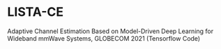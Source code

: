# LISTA-CE
Adaptive Channel Estimation Based on Model-Driven Deep Learning for Wideband mmWave Systems, GLOBECOM 2021 (Tensorflow Code)
